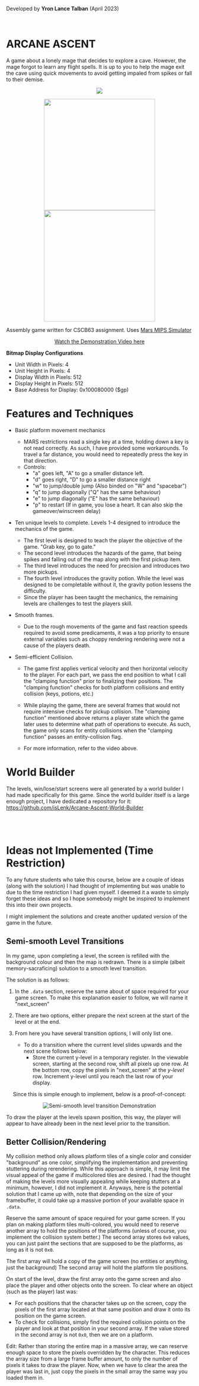 Developed by **Yron Lance Talban**  (April 2023)

<br>

# ARCANE ASCENT

A game about a lonely mage that decides to explore a cave. However, the mage forgot to learn any flight spells. It is up to you to help the mage exit the cave using quick movements to avoid getting impaled from spikes or fall to their demise.

<p align="center"><img src="https://i.gyazo.com/78214869bbe35d2e7db6ac6a3bc66165.png"/></p>
<p align="middle">
  <img src="https://gyazo.com/b43d6cd9e221cd6a711aa137fb19020c.png" width="300" />
  <img src="https://i.gyazo.com/670ba10dbd7226123051fd569fb236ce.png" width="300" />
</p>

Assembly game written for CSCB63 assignment. Uses [Mars MIPS Simulator](http://courses.missouristate.edu/kenvollmar/mars/)


<p align="center">
<a href="https://www.youtube.com/embed/4cxd8GXdnaY"> Watch the Demonstration Video here </a>
</p>

**Bitmap Display Configurations**
- Unit Width in Pixels: 4
- Unit Height in Pixels: 4
- Display Width in Pixels: 512
- Display Height in Pixels: 512
- Base Address for Display: 0x100080000 ($gp)



# Features and Techniques
- Basic platform movement mechanics 
    - MARS restrictions read a single key at a time, holding down a key is not read correctly. As such, I have provided some workarounds. To travel a far distance, you would need to repeatedly press the key in that direction.
    - Controls:
        - "a" goes left, "A" to go a smaller distance left.
        - "d" goes right, "D" to go a smaller distance right
        - "w" to jump/double jump (Also binded on "W" and "spacebar")
        - "q" to jump diagonally ("Q" has the same behaviour)
        - "e" to jump diagonally ("E" has the same behaviour)
        - "p" to restart (If in game, you lose a heart. It can also skip the gameover/winscreen delay)
- Ten unique levels to complete. Levels 1-4 designed to introduce the mechanics of the game.
    - The first level is designed to teach the player the objective of the game. "Grab key, go to gate."
    - The second level introduces the hazards of the game, that being spikes and falling out of the map along with the first pickup item.
    - The third level introduces the need for precision and introduces two more pickups. 
    - The fourth level introduces the gravity potion. While the level was designed to be completable without it, the gravity potion lessens the difficulty.
    - Since the player has been taught the mechanics, the remaining levels are challenges to test the players skill.

- Smooth frames.
    - Due to the rough movements of the game and fast reaction speeds required to avoid some predicaments, it was a top priority to ensure external variables such as choppy rendering rendering were not a cause of the players death.
- Semi-efficient Collision.
    - The game first applies vertical velocity and then horizontal velocity to the player. For each part, we pass the end position to what I call the "clamping function" prior to finalizing their positions. The "clamping function" checks for both platform collisions and entity collision (keys, potions, etc.)

    - While playing the game, there are several frames that would not require intensive checks for pickup collision. The "clamping function" mentioned above returns a player state which the game later uses to determine what path of operations to execute. As such, the game only scans for entity collisions when the "clamping function" passes an entity-collision flag.

    - For more information, refer to the video above.

# World Builder
The levels, win/lose/start screens were all generated by a world builder I had made specifically for this game. Since the world builder itself is a large enough project, I have dedicated a repository for it: https://github.com/isLenk/Arcane-Ascent-World-Builder
<br><br><br><br>

# Ideas not Implemented (Time Restriction)
To any future students who take this course, below are a couple of ideas (along with the solution) I had thought of implementing but was unable to due to the time restriction I had given myself. I deemed it a waste to simply forget these ideas and so I hope somebody might be inspired to implement this into their own projects.

I might implement the solutions and create another updated version of the game in the future.

##  <a name="SSLT"></a>Semi-smooth Level Transitions
In my game, upon completing a level, the screen is refilled with the background colour and then the map is redrawn. There is a simple (albeit memory-sacraficing) solution to a smooth level transition.

The solution is as follows:
1. In the `.data` section, reserve the same about of space required for your game screen. To make this explanation easier to follow, we will name it "next_screen"

2. There are two options, either prepare the next screen at the start of the level or at the end.

3. From here you have several transition options, I will only list one.
    - To do a transition where the current level slides upwards and the next scene follows below:
        - Store the current y-level in a temporary register. In the viewable screen, starting at the second row, shift all pixels up one row. At the bottom row, copy the pixels in "next_screen" at the *y-level* row. Increment y-level until you reach the last row of your display.

<p align="center">Since this is simple enough to implement, below is a proof-of-concept:</p>
<p align="center">
    <img src="https://i.gyazo.com/fe5d8c6d8bb6b0e813fad5750279b641.gif" alt="Semi-smooth level transition Demonstration">
</p>

To draw the player at the levels spawn position, this way, the player will appear to have already been in the next level prior to the transition.

## Better Collision/Rendering
My collision method only allows platform tiles of a single color and consider "background" as one color, simplifying the implementation and preventing stuttering during rerendering. While this approach is simple, it may limit the visual appeal of the game if multicolored tiles are desired. I had the thought of making the levels more visually appealing while keeping stutters at a minimum, however, I did not implement it. Anyways, here is the potential solution that I came up with, note that depending on the size of your framebuffer, it could take up a massive portion of your available space in `.data`.

Reserve the same amount of space required for your game screen. If you plan on making platform tiles multi-colored, you would need to reserve another array to hold the positions of the platforms (unless of course, you implement the collision system better.) The second array stores `0x0` values, you can just paint the sections that are supposed to be the platforms, as long as it is not `0x0`.

The first array will hold a copy of the game screen (no entities or anything, just the background)
The second array will hold the platform tile positions.

On start of the level, draw the first array onto the game screen and also place the player and other objects onto the screen. To clear where an object (such as the player) last was:
- For each positions that the character takes up on the screen, copy the pixels of the first array located at that same position and draw it onto its position on the game screen.
- To check for collisions, simply find the required collision points on the player and look at that position in your second array. If the value stored in the second array is not `0x0`, then we are on a platform.

Edit: Rather than storing the entire map in a massive array, we can reserve enough space to store the pixels overridden by the character. This reduces the array size from a large frame buffer amount, to only the number of pixels it takes to draw the player. Now, when we have to clear the area the player was last in, just copy the pixels in the small array the same way you loaded them in.
